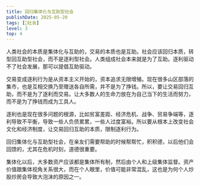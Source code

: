 ```yaml
---
title: 回归集体化与互助型社会
publishDate: 2025-05-20
tags: [👫社会]
level: 3
top: 4
---
```


人类社会的本质是集体化与互助的，交易的本质也是互助。社会应该回归本质，转型回互助型社会，而不是逐利型社会。人类组成社会本来就是为了互助。逐利驱动不了社会发展，那可以提倡互助驱动。

交易变成逐利行为是从资本主义开始的，资本追求无限增殖。现在很多山区部落的集市，也是互相交换乃至赠送各自所需，并不是为了挣钱。所以，要让交易回归互助，而不是为了逐利而交易。让大多数人的生命力放在为自己当下的生活而努力，而不是为了挣钱而成为工具人。

逐利也是现在很多问题的根源，比如贫富差距、经济危机、战争、贸易争端等，逐利导致不平衡，导致一些人负债累累，一些人过度富裕。所以要从根本上改变社会文化和经济制度，让交易回归互助的本质，限制逐利行为。

回归集体化与互助型社会，在亲友们需要帮助的时候帮帮忙，积积德，以后他们会回馈的，尤其在危机时刻，道德很重要。

集体化以后，大多数资产应该都是集体所有制，然后由个人和上级集体监督。资产价值跟集体视角关系很大，而在个人眼里，价值可能非常混乱，这也是为何个人炒股炒房会导致大泡沫的原因之一。
